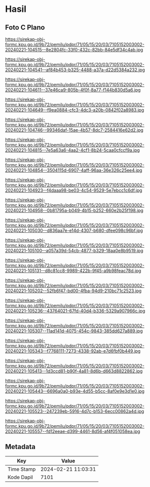 # Hasil

## Foto C Plano

https://sirekap-obj-formc.kpu.go.id/9b72/pemilu/pdpr/71/05/15/20/03/7105152003002-20240221-104515--8e2804fc-33f0-432c-82bb-84e5df34c4ab.jpg

https://sirekap-obj-formc.kpu.go.id/9b72/pemilu/pdpr/71/05/15/20/03/7105152003002-20240221-104541--af84b453-b325-4488-a37a-d22d5384a232.jpg

https://sirekap-obj-formc.kpu.go.id/9b72/pemilu/pdpr/71/05/15/20/03/7105152003002-20240221-104611--37e46ca9-805b-4f0f-8a77-f144b830d5a6.jpg

https://sirekap-obj-formc.kpu.go.id/9b72/pemilu/pdpr/71/05/15/20/03/7105152003002-20240221-104649--f9ea0884-cfc3-4dc3-a20b-0842f02a8983.jpg

https://sirekap-obj-formc.kpu.go.id/9b72/pemilu/pdpr/71/05/15/20/03/7105152003002-20240221-104746--99346daf-15ae-4b57-8dc7-2584416e62d2.jpg

https://sirekap-obj-formc.kpu.go.id/9b72/pemilu/pdpr/71/05/15/20/03/7105152003002-20240221-104815--7e5a63a6-4aa2-4cf1-8b24-5caa0cfccf9a.jpg

https://sirekap-obj-formc.kpu.go.id/9b72/pemilu/pdpr/71/05/15/20/03/7105152003002-20240221-104854--3504115d-6907-4aff-96aa-36e326c25ee4.jpg

https://sirekap-obj-formc.kpu.go.id/9b72/pemilu/pdpr/71/05/15/20/03/7105152003002-20240221-104923--f4daaa98-be03-4c54-9529-5e7ebcc1c6df.jpg

https://sirekap-obj-formc.kpu.go.id/9b72/pemilu/pdpr/71/05/15/20/03/7105152003002-20240221-104958--0b81795a-b049-4b15-b252-660e2b25f198.jpg

https://sirekap-obj-formc.kpu.go.id/9b72/pemilu/pdpr/71/05/15/20/03/7105152003002-20240221-105030--d836aa7e-e14d-4307-b680-dfee098c96bf.jpg

https://sirekap-obj-formc.kpu.go.id/9b72/pemilu/pdpr/71/05/15/20/03/7105152003002-20240221-105100--a057a39d-54cb-4877-b329-18aa0e8b9519.jpg

https://sirekap-obj-formc.kpu.go.id/9b72/pemilu/pdpr/71/05/15/20/03/7105152003002-20240221-105131--d8c81cc8-9989-422b-9f45-a9b98feac78d.jpg

https://sirekap-obj-formc.kpu.go.id/9b72/pemilu/pdpr/71/05/15/20/03/7105152003002-20240221-105202--52fb6f47-bd00-4fba-94d9-210bc71c2523.jpg

https://sirekap-obj-formc.kpu.go.id/9b72/pemilu/pdpr/71/05/15/20/03/7105152003002-20240221-105236--43764021-67fd-40d4-b336-5329a907966c.jpg

https://sirekap-obj-formc.kpu.go.id/9b72/pemilu/pdpr/71/05/15/20/03/7105152003002-20240221-105307--11ad141d-4075-454c-9843-385dd627a889.jpg

https://sirekap-obj-formc.kpu.go.id/9b72/pemilu/pdpr/71/05/15/20/03/7105152003002-20240221-105343--f7768111-7273-4338-92ab-e7d6fbf0b449.jpg

https://sirekap-obj-formc.kpu.go.id/9b72/pemilu/pdpr/71/05/15/20/03/7105152003002-20240221-105413--1d3ccd81-b90f-4a81-8d6b-d663d8822862.jpg

https://sirekap-obj-formc.kpu.go.id/9b72/pemilu/pdpr/71/05/15/20/03/7105152003002-20240221-105443--6696a0a0-b93e-4d55-b5cc-8af0e9e3d1e0.jpg

https://sirekap-obj-formc.kpu.go.id/9b72/pemilu/pdpr/71/05/15/20/03/7105152003002-20240221-105523--247239eb-5916-4d7c-b153-6ecc00862a4d.jpg

https://sirekap-obj-formc.kpu.go.id/9b72/pemilu/pdpr/71/05/15/20/03/7105152003002-20240221-105557--fd12eeae-d399-4461-8d56-af4f051058ea.jpg


## Metadata

| Key        | Value               |
| ---------- | ------------------- |
| Time Stamp | 2024-02-21 11:03:31 |
| Kode Dapil | 7101                |



